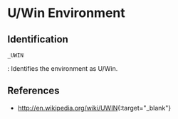 # U/Win Environment

## Identification

`_UWIN`

:   Identifies the environment as U/Win.

## References

- <http://en.wikipedia.org/wiki/UWIN>{:target="_blank"}
